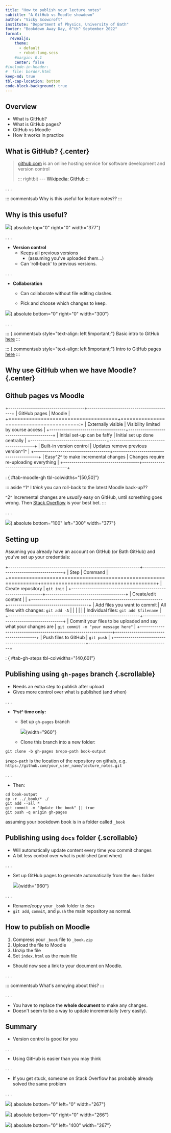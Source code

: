 ```yaml
---
title: "How to publish your lecture notes"
subtitle: "A GitHub vs Moodle showdown"
author: "Vicky Scowcroft"
institute: "Department of Physics, University of Bath"
footer: "Bookdown Away Day, 6^th^ September 2022"
format:
  revealjs:
    theme:
      - default
      - robot-lung.scss
    #margin: 0.1
    center: false
#include-in-header:
#  file: border.html
keep-md: true
tbl-cap-location: bottom
code-block-background: true
---
```




## Overview

-   What is GitHub?
-   What is GitHub pages?
-   GitHub vs Moodle
-   How it works in practice

## What is GitHub? {.center}

> [github.com](github.com) is an online hosting service for software development and version control
>
> ::: rightbit
> --- [Wikipedia: GitHub](https://en.wikipedia.org/wiki/GitHub)
> :::

. . .

::: commentsub
Why is this useful for lecture notes??
:::

## Why is this useful?

![](https://media.giphy.com/media/JmPqvk8zTF00U/giphy.gif){.absolute top="0" right="0" width="377"}

. . .

-   **Version control**
    -   Keeps all previous versions
        -   (assuming you've uploaded them...)
    -   Can 'roll-back' to previous versions.

. . .

-   **Collaboration**
    -   Can collaborate without file editing clashes.

    -   Pick and choose which changes to keep.

![](https://media.giphy.com/media/xUPGcjQ6dJEjH5uwMw/giphy-downsized-large.gif){.absolute bottom="0" right="0" width="300"}

. . .

::: {.commentsub style="text-align: left !important;"}
Basic intro to GitHub [here](https://github.com/skills/introduction-to-github)
:::

::: {.commentsub style="text-align: left !important;"}
Intro to GitHub pages [here](https://github.com/skills/github-pages)
:::

## Why use GitHub when we have Moodle? {.center}

## Github pages vs Moodle

+-------------------------------------+-----------------------------------------+
| GitHub pages                        | Moodle                                  |
+=====================================+========================================:+
| Externally visible                  | Visibility limited by course access     |
+-------------------------------------+-----------------------------------------+
| Initial set-up can be faffy         | Initial set up done centrally           |
+-------------------------------------+-----------------------------------------+
| Built-in version control            | Updates remove previous version^1^      |
+-------------------------------------+-----------------------------------------+
| Easy^2^ to make incremental changes | Changes require re-uploading everything |
+-------------------------------------+-----------------------------------------+

: { #tab-moodle-gh tbl-colwidths="\[50,50\]"}

::: aside
^1^ I *think* you can roll-back to the latest Moodle back-up??

^2^ Incremental changes are *usually* easy on GitHub, until something goes wrong. Then [Stack Overflow](https://stackoverflow.com/) is your best bet.
:::

. . .

![](https://media.giphy.com/media/cFkiFMDg3iFoI/giphy.gif){.absolute bottom="100" left="300" width="377"}

## Setting up

Assuming you already have an account on GitHub (or Bath GitHub) and you've set up your credentials:

+----------------------------------------------------------------+---------------------------------------+
| Step                                                           | Command                               |
+================================================================+=======================================+
| Create repository                                              | `git init`                            |
+----------------------------------------------------------------+---------------------------------------+
| Create/edit content                                            |                                       |
+----------------------------------------------------------------+---------------------------------------+
| Add files you want to commit                                   | All files with changes: `git add -A`  |
|                                                                |                                       |
|                                                                | Individual files: `git add $filename` |
+----------------------------------------------------------------+---------------------------------------+
| Commit your files to be uploaded and say what your changes are | `git commit -m "your message here"`   |
+----------------------------------------------------------------+---------------------------------------+
| Push files to GitHub                                           | `git push`                            |
+----------------------------------------------------------------+---------------------------------------+

: { #tab-gh-steps tbl-colwidths="\[40,60\]"}

## Publishing using `gh-pages` branch {.scrollable}

-   Needs an extra step to publish after upload
-   Gives more control over what is published (and when)

. . .

-   **1^st^ time only:**
    -   Set up `gh-pages` branch

        ![](github_pages.png){width="960"}

    -   Clone this branch into a new folder:

<!-- -->

    git clone -b gh-pages $repo-path book-output

`$repo-path` is the location of the repository on github, e.g. `https://github.com/your_user_name/lecture_notes.git`

. . .

-   Then:

<!-- -->

    cd book-output
    cp -r ../_book/* ./
    git add --all *
    git commit -m "Update the book" || true
    git push -q origin gh-pages

assuming your bookdown book is in a folder called `_book`

## Publishing using `docs` folder {.scrollable}

-   Will automatically update content every time you commit changes
-   A bit less control over what is published (and when)

. . .

-   Set up GitHub pages to generate automatically from the `docs` folder

    ![](github_docs.png){width="960"}

. . .

-   Rename/copy your `_book` folder to `docs`
-   `git add`, `commit`, and `push` the main repository as normal.

## How to publish on Moodle

1.  Compress your `_book` file to `_book.zip`
2.  Upload the file to Moodle
3.  Unzip the file
4.  Set `index.html` as the main file

-   Should now see a link to your document on Moodle.

. . .

::: commentsub
What's annoying about this?
:::

. . .

-   You have to replace the **whole document** to make any changes.
-   Doesn't seem to be a way to update incrementally (very easily).

## Summary

-   Version control is good for you

. . .

-   Using GitHub is easier than you may think

. . .

-   If you get stuck, someone on Stack Overflow has probably already solved the same problem

. . .

![](images/googlingtheerrormessage-big-01.png){.absolute bottom="0" left="0" width="267"}

![](images/orly_so.jpeg){.absolute bottom="0" right="0" width="266"}

![](images/orly_git.jpeg){.absolute bottom="0" left="400" width="267"}
